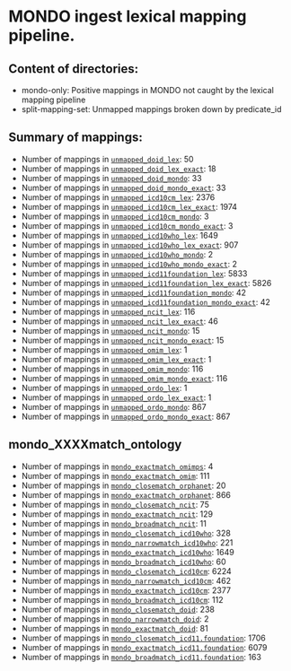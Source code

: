 # MONDO ingest lexical mapping pipeline.
## Content of directories:
* mondo-only: Positive mappings in MONDO not caught by the lexical mapping pipeline
* split-mapping-set: Unmapped mappings broken down by predicate_id
## Summary of mappings:
 * Number of mappings in [`unmapped_doid_lex`](unmapped_doid_lex.tsv): 50
 * Number of mappings in [`unmapped_doid_lex_exact`](unmapped_doid_lex.tsv): 18
 * Number of mappings in [`unmapped_doid_mondo`](mondo-only/unmapped_doid_mondo.tsv): 33
 * Number of mappings in [`unmapped_doid_mondo_exact`](mondo-only/unmapped_doid_mondo.tsv): 33
 * Number of mappings in [`unmapped_icd10cm_lex`](unmapped_icd10cm_lex.tsv): 2376
 * Number of mappings in [`unmapped_icd10cm_lex_exact`](unmapped_icd10cm_lex.tsv): 1974
 * Number of mappings in [`unmapped_icd10cm_mondo`](mondo-only/unmapped_icd10cm_mondo.tsv): 3
 * Number of mappings in [`unmapped_icd10cm_mondo_exact`](mondo-only/unmapped_icd10cm_mondo.tsv): 3
 * Number of mappings in [`unmapped_icd10who_lex`](unmapped_icd10who_lex.tsv): 1649
 * Number of mappings in [`unmapped_icd10who_lex_exact`](unmapped_icd10who_lex.tsv): 907
 * Number of mappings in [`unmapped_icd10who_mondo`](mondo-only/unmapped_icd10who_mondo.tsv): 2
 * Number of mappings in [`unmapped_icd10who_mondo_exact`](mondo-only/unmapped_icd10who_mondo.tsv): 2
 * Number of mappings in [`unmapped_icd11foundation_lex`](unmapped_icd11foundation_lex.tsv): 5833
 * Number of mappings in [`unmapped_icd11foundation_lex_exact`](unmapped_icd11foundation_lex.tsv): 5826
 * Number of mappings in [`unmapped_icd11foundation_mondo`](mondo-only/unmapped_icd11foundation_mondo.tsv): 42
 * Number of mappings in [`unmapped_icd11foundation_mondo_exact`](mondo-only/unmapped_icd11foundation_mondo.tsv): 42
 * Number of mappings in [`unmapped_ncit_lex`](unmapped_ncit_lex.tsv): 116
 * Number of mappings in [`unmapped_ncit_lex_exact`](unmapped_ncit_lex.tsv): 46
 * Number of mappings in [`unmapped_ncit_mondo`](mondo-only/unmapped_ncit_mondo.tsv): 15
 * Number of mappings in [`unmapped_ncit_mondo_exact`](mondo-only/unmapped_ncit_mondo.tsv): 15
 * Number of mappings in [`unmapped_omim_lex`](unmapped_omim_lex.tsv): 1
 * Number of mappings in [`unmapped_omim_lex_exact`](unmapped_omim_lex.tsv): 1
 * Number of mappings in [`unmapped_omim_mondo`](mondo-only/unmapped_omim_mondo.tsv): 116
 * Number of mappings in [`unmapped_omim_mondo_exact`](mondo-only/unmapped_omim_mondo.tsv): 116
 * Number of mappings in [`unmapped_ordo_lex`](unmapped_ordo_lex.tsv): 1
 * Number of mappings in [`unmapped_ordo_lex_exact`](unmapped_ordo_lex.tsv): 1
 * Number of mappings in [`unmapped_ordo_mondo`](mondo-only/unmapped_ordo_mondo.tsv): 867
 * Number of mappings in [`unmapped_ordo_mondo_exact`](mondo-only/unmapped_ordo_mondo.tsv): 867
## mondo_XXXXmatch_ontology
 * Number of mappings in [`mondo_exactmatch_omimps`](split-mapping-set/mondo_exactmatch_omimps.tsv): 4
 * Number of mappings in [`mondo_exactmatch_omim`](split-mapping-set/mondo_exactmatch_omim.tsv): 111
 * Number of mappings in [`mondo_closematch_orphanet`](split-mapping-set/mondo_closematch_orphanet.tsv): 20
 * Number of mappings in [`mondo_exactmatch_orphanet`](split-mapping-set/mondo_exactmatch_orphanet.tsv): 866
 * Number of mappings in [`mondo_closematch_ncit`](split-mapping-set/mondo_closematch_ncit.tsv): 75
 * Number of mappings in [`mondo_exactmatch_ncit`](split-mapping-set/mondo_exactmatch_ncit.tsv): 129
 * Number of mappings in [`mondo_broadmatch_ncit`](split-mapping-set/mondo_broadmatch_ncit.tsv): 11
 * Number of mappings in [`mondo_closematch_icd10who`](split-mapping-set/mondo_closematch_icd10who.tsv): 328
 * Number of mappings in [`mondo_narrowmatch_icd10who`](split-mapping-set/mondo_narrowmatch_icd10who.tsv): 221
 * Number of mappings in [`mondo_exactmatch_icd10who`](split-mapping-set/mondo_exactmatch_icd10who.tsv): 1649
 * Number of mappings in [`mondo_broadmatch_icd10who`](split-mapping-set/mondo_broadmatch_icd10who.tsv): 60
 * Number of mappings in [`mondo_closematch_icd10cm`](split-mapping-set/mondo_closematch_icd10cm.tsv): 6224
 * Number of mappings in [`mondo_narrowmatch_icd10cm`](split-mapping-set/mondo_narrowmatch_icd10cm.tsv): 462
 * Number of mappings in [`mondo_exactmatch_icd10cm`](split-mapping-set/mondo_exactmatch_icd10cm.tsv): 2377
 * Number of mappings in [`mondo_broadmatch_icd10cm`](split-mapping-set/mondo_broadmatch_icd10cm.tsv): 112
 * Number of mappings in [`mondo_closematch_doid`](split-mapping-set/mondo_closematch_doid.tsv): 238
 * Number of mappings in [`mondo_narrowmatch_doid`](split-mapping-set/mondo_narrowmatch_doid.tsv): 2
 * Number of mappings in [`mondo_exactmatch_doid`](split-mapping-set/mondo_exactmatch_doid.tsv): 81
 * Number of mappings in [`mondo_closematch_icd11.foundation`](split-mapping-set/mondo_closematch_icd11.foundation.tsv): 1706
 * Number of mappings in [`mondo_exactmatch_icd11.foundation`](split-mapping-set/mondo_exactmatch_icd11.foundation.tsv): 6079
 * Number of mappings in [`mondo_broadmatch_icd11.foundation`](split-mapping-set/mondo_broadmatch_icd11.foundation.tsv): 163
